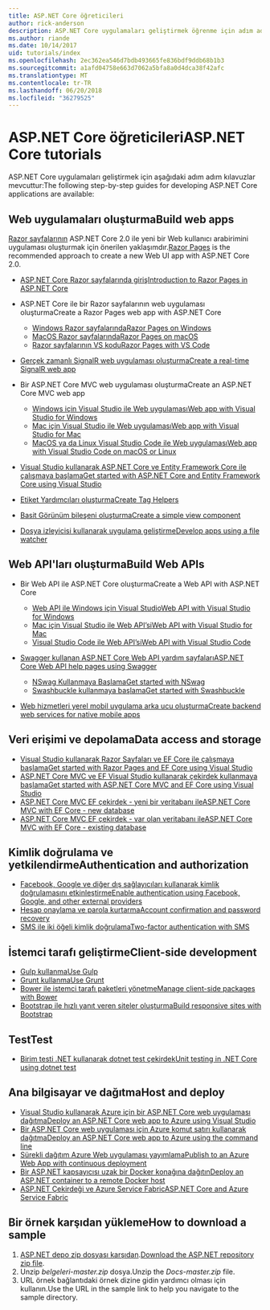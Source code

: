 ```yaml
---
title: ASP.NET Core öğreticileri
author: rick-anderson
description: ASP.NET Core uygulamaları geliştirmek öğrenme için adım adım kılavuzlar listesi.
ms.author: riande
ms.date: 10/14/2017
uid: tutorials/index
ms.openlocfilehash: 2ec362ea546d7bdb493665fe836bdf9ddb68b1b3
ms.sourcegitcommit: a1afd04758e663d7062a5bfa8a0d4dca38f42afc
ms.translationtype: MT
ms.contentlocale: tr-TR
ms.lasthandoff: 06/20/2018
ms.locfileid: "36279525"
---
```

# <a name="aspnet-core-tutorials"></a><span data-ttu-id="2f1c7-103">ASP.NET Core öğreticileri</span><span class="sxs-lookup"><span data-stu-id="2f1c7-103">ASP.NET Core tutorials</span></span>

<span data-ttu-id="2f1c7-104">ASP.NET Core uygulamaları geliştirmek için aşağıdaki adım adım kılavuzlar mevcuttur:</span><span class="sxs-lookup"><span data-stu-id="2f1c7-104">The following step-by-step guides for developing ASP.NET Core applications are available:</span></span>

## <a name="build-web-apps"></a><span data-ttu-id="2f1c7-105">Web uygulamaları oluşturma</span><span class="sxs-lookup"><span data-stu-id="2f1c7-105">Build web apps</span></span>

<span data-ttu-id="2f1c7-106">[Razor sayfalarının](xref:razor-pages/index) ASP.NET Core 2.0 ile yeni bir Web kullanıcı arabirimini uygulaması oluşturmak için önerilen yaklaşımdır.</span><span class="sxs-lookup"><span data-stu-id="2f1c7-106">[Razor Pages](xref:razor-pages/index) is the recommended approach to create a new Web UI app with ASP.NET Core 2.0.</span></span>

* [<span data-ttu-id="2f1c7-107">ASP.NET Core Razor sayfalarında giriş</span><span class="sxs-lookup"><span data-stu-id="2f1c7-107">Introduction to Razor Pages in ASP.NET Core</span></span>](xref:razor-pages/index)
* <span data-ttu-id="2f1c7-108">ASP.NET Core ile bir Razor sayfalarının web uygulaması oluşturma</span><span class="sxs-lookup"><span data-stu-id="2f1c7-108">Create a Razor Pages web app with ASP.NET Core</span></span>

   * [<span data-ttu-id="2f1c7-109">Windows Razor sayfalarında</span><span class="sxs-lookup"><span data-stu-id="2f1c7-109">Razor Pages on Windows</span></span>](xref:tutorials/razor-pages/index)
   * [<span data-ttu-id="2f1c7-110">MacOS Razor sayfalarında</span><span class="sxs-lookup"><span data-stu-id="2f1c7-110">Razor Pages on macOS</span></span>](xref:tutorials/razor-pages-mac/index)
   * [<span data-ttu-id="2f1c7-111">Razor sayfalarının VS kodu</span><span class="sxs-lookup"><span data-stu-id="2f1c7-111">Razor Pages with VS Code</span></span>](xref:tutorials/razor-pages-vsc/index)  

* [<span data-ttu-id="2f1c7-112">Gerçek zamanlı SignalR web uygulaması oluşturma</span><span class="sxs-lookup"><span data-stu-id="2f1c7-112">Create a real-time SignalR web app</span></span>](xref:tutorials/signalr)

* <span data-ttu-id="2f1c7-113">Bir ASP.NET Core MVC web uygulaması oluşturma</span><span class="sxs-lookup"><span data-stu-id="2f1c7-113">Create an ASP.NET Core MVC web app</span></span>

   * [<span data-ttu-id="2f1c7-114">Windows için Visual Studio ile Web uygulaması</span><span class="sxs-lookup"><span data-stu-id="2f1c7-114">Web app with Visual Studio for Windows</span></span>](xref:tutorials/first-mvc-app/index)
   * [<span data-ttu-id="2f1c7-115">Mac için Visual Studio ile Web uygulaması</span><span class="sxs-lookup"><span data-stu-id="2f1c7-115">Web app with Visual Studio for Mac</span></span>](xref:tutorials/first-mvc-app-mac/index)
   * [<span data-ttu-id="2f1c7-116">MacOS ya da Linux Visual Studio Code ile Web uygulaması</span><span class="sxs-lookup"><span data-stu-id="2f1c7-116">Web app with Visual Studio Code on macOS or Linux</span></span>](xref:tutorials/first-mvc-app-xplat/index)

* [<span data-ttu-id="2f1c7-117">Visual Studio kullanarak ASP.NET Core ve Entity Framework Core ile çalışmaya başlama</span><span class="sxs-lookup"><span data-stu-id="2f1c7-117">Get started with ASP.NET Core and Entity Framework Core using Visual Studio</span></span>](xref:data/ef-mvc/index)
* [<span data-ttu-id="2f1c7-118">Etiket Yardımcıları oluşturma</span><span class="sxs-lookup"><span data-stu-id="2f1c7-118">Create Tag Helpers</span></span>](xref:mvc/views/tag-helpers/authoring)
* [<span data-ttu-id="2f1c7-119">Basit Görünüm bileşeni oluşturma</span><span class="sxs-lookup"><span data-stu-id="2f1c7-119">Create a simple view component</span></span>](xref:mvc/views/view-components#walkthrough-creating-a-simple-view-component)
* [<span data-ttu-id="2f1c7-120">Dosya izleyicisi kullanarak uygulama geliştirme</span><span class="sxs-lookup"><span data-stu-id="2f1c7-120">Develop apps using a file watcher</span></span>](xref:tutorials/dotnet-watch)

## <a name="build-web-apis"></a><span data-ttu-id="2f1c7-121">Web API'ları oluşturma</span><span class="sxs-lookup"><span data-stu-id="2f1c7-121">Build Web APIs</span></span>

* <span data-ttu-id="2f1c7-122">Bir Web API ile ASP.NET Core oluşturma</span><span class="sxs-lookup"><span data-stu-id="2f1c7-122">Create a Web API with ASP.NET Core</span></span>

  * [<span data-ttu-id="2f1c7-123">Web API ile Windows için Visual Studio</span><span class="sxs-lookup"><span data-stu-id="2f1c7-123">Web API with Visual Studio for Windows</span></span>](xref:tutorials/first-web-api)
  * [<span data-ttu-id="2f1c7-124">Mac için Visual Studio ile Web API’si</span><span class="sxs-lookup"><span data-stu-id="2f1c7-124">Web API with Visual Studio for Mac</span></span>](xref:tutorials/first-web-api-mac)
  * [<span data-ttu-id="2f1c7-125">Visual Studio Code ile Web API’si</span><span class="sxs-lookup"><span data-stu-id="2f1c7-125">Web API with Visual Studio Code</span></span>](xref:tutorials/web-api-vsc)

* [<span data-ttu-id="2f1c7-126">Swagger kullanan ASP.NET Core Web API yardım sayfaları</span><span class="sxs-lookup"><span data-stu-id="2f1c7-126">ASP.NET Core Web API help pages using Swagger</span></span>](xref:tutorials/web-api-help-pages-using-swagger)
  * [<span data-ttu-id="2f1c7-127">NSwag Kullanmaya Başlama</span><span class="sxs-lookup"><span data-stu-id="2f1c7-127">Get started with NSwag</span></span>](xref:tutorials/get-started-with-nswag)
  * [<span data-ttu-id="2f1c7-128">Swashbuckle kullanmaya başlama</span><span class="sxs-lookup"><span data-stu-id="2f1c7-128">Get started with Swashbuckle</span></span>](xref:tutorials/get-started-with-swashbuckle)

* [<span data-ttu-id="2f1c7-129">Web hizmetleri yerel mobil uygulama arka ucu oluşturma</span><span class="sxs-lookup"><span data-stu-id="2f1c7-129">Create backend web services for native mobile apps</span></span>](xref:mobile/native-mobile-backend)

## <a name="data-access-and-storage"></a><span data-ttu-id="2f1c7-130">Veri erişimi ve depolama</span><span class="sxs-lookup"><span data-stu-id="2f1c7-130">Data access and storage</span></span>

* [<span data-ttu-id="2f1c7-131">Visual Studio kullanarak Razor Sayfaları ve EF Core ile çalışmaya başlama</span><span class="sxs-lookup"><span data-stu-id="2f1c7-131">Get started with Razor Pages and EF Core using Visual Studio</span></span>](xref:data/ef-rp/intro)
* [<span data-ttu-id="2f1c7-132">ASP.NET Core MVC ve EF Visual Studio kullanarak çekirdek kullanmaya başlama</span><span class="sxs-lookup"><span data-stu-id="2f1c7-132">Get started with ASP.NET Core MVC and EF Core using Visual Studio</span></span>](xref:data/ef-mvc/index)
* [<span data-ttu-id="2f1c7-133">ASP.NET Core MVC EF çekirdek - yeni bir veritabanı ile</span><span class="sxs-lookup"><span data-stu-id="2f1c7-133">ASP.NET Core MVC with EF Core - new database</span></span>](/ef/core/get-started/aspnetcore/new-db)
* [<span data-ttu-id="2f1c7-134">ASP.NET Core MVC EF çekirdek - var olan veritabanı ile</span><span class="sxs-lookup"><span data-stu-id="2f1c7-134">ASP.NET Core MVC with EF Core - existing database</span></span>](/ef/core/get-started/aspnetcore/existing-db)

## <a name="authentication-and-authorization"></a><span data-ttu-id="2f1c7-135">Kimlik doğrulama ve yetkilendirme</span><span class="sxs-lookup"><span data-stu-id="2f1c7-135">Authentication and authorization</span></span>

* [<span data-ttu-id="2f1c7-136">Facebook, Google ve diğer dış sağlayıcıları kullanarak kimlik doğrulamasını etkinleştirme</span><span class="sxs-lookup"><span data-stu-id="2f1c7-136">Enable authentication using Facebook, Google, and other external providers</span></span>](xref:security/authentication/social/index)
* [<span data-ttu-id="2f1c7-137">Hesap onaylama ve parola kurtarma</span><span class="sxs-lookup"><span data-stu-id="2f1c7-137">Account confirmation and password recovery</span></span>](xref:security/authentication/accconfirm)
* [<span data-ttu-id="2f1c7-138">SMS ile iki öğeli kimlik doğrulama</span><span class="sxs-lookup"><span data-stu-id="2f1c7-138">Two-factor authentication with SMS</span></span>](xref:security/authentication/2fa)

## <a name="client-side-development"></a><span data-ttu-id="2f1c7-139">İstemci tarafı geliştirme</span><span class="sxs-lookup"><span data-stu-id="2f1c7-139">Client-side development</span></span>

* [<span data-ttu-id="2f1c7-140">Gulp kullanma</span><span class="sxs-lookup"><span data-stu-id="2f1c7-140">Use Gulp</span></span>](xref:client-side/using-gulp)
* [<span data-ttu-id="2f1c7-141">Grunt kullanma</span><span class="sxs-lookup"><span data-stu-id="2f1c7-141">Use Grunt</span></span>](xref:client-side/using-grunt)
* [<span data-ttu-id="2f1c7-142">Bower ile istemci tarafı paketleri yönetme</span><span class="sxs-lookup"><span data-stu-id="2f1c7-142">Manage client-side packages with Bower</span></span>](xref:client-side/bower)
* [<span data-ttu-id="2f1c7-143">Bootstrap ile hızlı yanıt veren siteler oluşturma</span><span class="sxs-lookup"><span data-stu-id="2f1c7-143">Build responsive sites with Bootstrap</span></span>](xref:client-side/bootstrap)

## <a name="test"></a><span data-ttu-id="2f1c7-144">Test</span><span class="sxs-lookup"><span data-stu-id="2f1c7-144">Test</span></span>

* [<span data-ttu-id="2f1c7-145">Birim testi .NET kullanarak dotnet test çekirdek</span><span class="sxs-lookup"><span data-stu-id="2f1c7-145">Unit testing in .NET Core using dotnet test</span></span>](/dotnet/articles/core/testing/unit-testing-with-dotnet-test)

## <a name="host-and-deploy"></a><span data-ttu-id="2f1c7-146">Ana bilgisayar ve dağıtma</span><span class="sxs-lookup"><span data-stu-id="2f1c7-146">Host and deploy</span></span>

* [<span data-ttu-id="2f1c7-147">Visual Studio kullanarak Azure için bir ASP.NET Core web uygulaması dağıtma</span><span class="sxs-lookup"><span data-stu-id="2f1c7-147">Deploy an ASP.NET Core web app to Azure using Visual Studio</span></span>](xref:tutorials/publish-to-azure-webapp-using-vs)
* [<span data-ttu-id="2f1c7-148">Bir ASP.NET Core web uygulaması için Azure komut satırı kullanarak dağıtma</span><span class="sxs-lookup"><span data-stu-id="2f1c7-148">Deploy an ASP.NET Core web app to Azure using the command line</span></span>](xref:tutorials/publish-to-azure-webapp-using-cli)
* [<span data-ttu-id="2f1c7-149">Sürekli dağıtım Azure Web uygulaması yayımlama</span><span class="sxs-lookup"><span data-stu-id="2f1c7-149">Publish to an Azure Web App with continuous deployment</span></span>](xref:host-and-deploy/azure-apps/azure-continuous-deployment)
* [<span data-ttu-id="2f1c7-150">Bir ASP.NET kapsayıcısı uzak bir Docker konağına dağıtın</span><span class="sxs-lookup"><span data-stu-id="2f1c7-150">Deploy an ASP.NET container to a remote Docker host</span></span>](/azure/vs-azure-tools-docker-hosting-web-apps-in-docker)
* [<span data-ttu-id="2f1c7-151">ASP.NET Çekirdeği ve Azure Service Fabric</span><span class="sxs-lookup"><span data-stu-id="2f1c7-151">ASP.NET Core and Azure Service Fabric</span></span>](/azure/service-fabric/service-fabric-add-a-web-frontend)

<a name="download"></a>
## <a name="how-to-download-a-sample"></a><span data-ttu-id="2f1c7-152">Bir örnek karşıdan yükleme</span><span class="sxs-lookup"><span data-stu-id="2f1c7-152">How to download a sample</span></span>

1. <span data-ttu-id="2f1c7-153">[ASP.NET depo zip dosyası karşıdan](https://codeload.github.com/aspnet/Docs/zip/master).</span><span class="sxs-lookup"><span data-stu-id="2f1c7-153">[Download the ASP.NET repository zip file](https://codeload.github.com/aspnet/Docs/zip/master).</span></span>
1. <span data-ttu-id="2f1c7-154">Unzip *belgeleri-master.zip* dosya.</span><span class="sxs-lookup"><span data-stu-id="2f1c7-154">Unzip the *Docs-master.zip* file.</span></span>
1. <span data-ttu-id="2f1c7-155">URL örnek bağlantıdaki örnek dizine gidin yardımcı olması için kullanın.</span><span class="sxs-lookup"><span data-stu-id="2f1c7-155">Use the URL in the sample link to help you navigate to the sample directory.</span></span>
